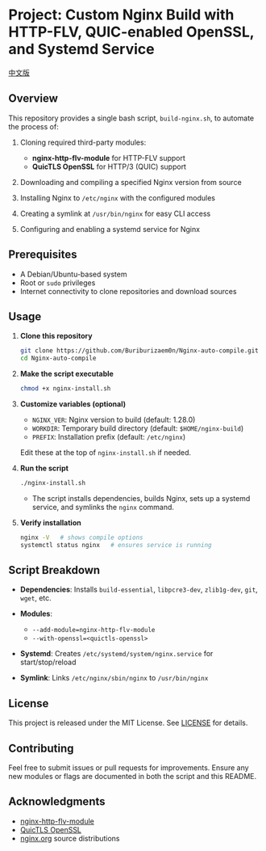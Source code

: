 # Project: Custom Nginx Build with HTTP-FLV, QUIC-enabled OpenSSL, and Systemd Service

[中文版](https://github.com/Buriburizaem0n/Nginx-auto-compile/blob/main/README_cn.md)
## Overview

This repository provides a single bash script, `build-nginx.sh`, to automate the process of:

1. Cloning required third-party modules:

   * **nginx-http-flv-module** for HTTP-FLV support
   * **QuicTLS OpenSSL** for HTTP/3 (QUIC) support
2. Downloading and compiling a specified Nginx version from source
3. Installing Nginx to `/etc/nginx` with the configured modules
4. Creating a symlink at `/usr/bin/nginx` for easy CLI access
5. Configuring and enabling a systemd service for Nginx

## Prerequisites

* A Debian/Ubuntu-based system
* Root or `sudo` privileges
* Internet connectivity to clone repositories and download sources

## Usage

1. **Clone this repository**

   ```bash
   git clone https://github.com/Buriburizaem0n/Nginx-auto-compile.git
   cd Nginx-auto-compile
   ```

2. **Make the script executable**

   ```bash
   chmod +x nginx-install.sh
   ```

3. **Customize variables (optional)**

   * `NGINX_VER`: Nginx version to build (default: 1.28.0)
   * `WORKDIR`: Temporary build directory (default: `$HOME/nginx-build`)
   * `PREFIX`: Installation prefix (default: `/etc/nginx`)

   Edit these at the top of `nginx-install.sh` if needed.

4. **Run the script**

   ```bash
   ./nginx-install.sh
   ```

   * The script installs dependencies, builds Nginx, sets up a systemd service, and symlinks the `nginx` command.

5. **Verify installation**

   ```bash
   nginx -V   # shows compile options
   systemctl status nginx   # ensures service is running
   ```

## Script Breakdown

* **Dependencies**: Installs `build-essential`, `libpcre3-dev`, `zlib1g-dev`, `git`, `wget`, etc.
* **Modules**:

  * `--add-module=nginx-http-flv-module`
  * `--with-openssl=<quictls-openssl>`
* **Systemd**: Creates `/etc/systemd/system/nginx.service` for start/stop/reload
* **Symlink**: Links `/etc/nginx/sbin/nginx` to `/usr/bin/nginx`

## License

This project is released under the MIT License. See [LICENSE](LICENSE) for details.

## Contributing

Feel free to submit issues or pull requests for improvements. Ensure any new modules or flags are documented in both the script and this README.

## Acknowledgments

* [nginx-http-flv-module](https://github.com/winshining/nginx-http-flv-module)
* [QuicTLS OpenSSL](https://github.com/quictls/openssl)
* [nginx.org](http://nginx.org) source distributions
